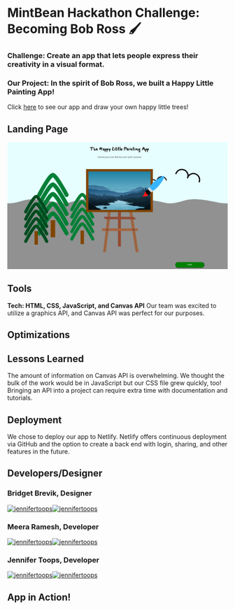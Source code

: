 # MintBean Hackathon Challenge: Becoming Bob Ross :paintbrush:
<p style="text-align: center>*"We don't make mistakes, just happy little accidents." *
-- Bob Ross, 1942-1995*</p>

### Challenge: Create an app that lets people express their creativity in a visual format. ###
### Our Project: In the spirit of Bob Ross, we built a Happy Little Painting App! ###

Click [here](https://happy-little-painting-app.netlify.app) to see our app and draw your own happy little trees!

## Landing Page
![Landing page](landingPage.png)
## Tools
**Tech: HTML, CSS, JavaScript, and Canvas API**
Our team was excited to utilize a graphics API, and Canvas API was perfect for our purposes.
## Optimizations

## Lessons Learned
The amount of information on Canvas API is overwhelming. We thought the bulk of the work would be in JavaScript but our CSS file grew quickly, too! Bringing an API into a project can require extra time with documentation and tutorials. 
## Deployment
We chose to deploy our app to Netlify. Netlify offers continuous deployment via GitHub and the option to create a back end with login, sharing, and other features in the future. 
## Developers/Designer
### Bridget Brevik, Designer
 <a href="https://twitter.com/theDevBee" target="blank"><img src="https://img.shields.io/twitter/follow/jennifertoops?logo=twitter&style=for-the-badge" alt="jennifertoops" /></a><a href="https://linkedin.com/in/jennifertoops" target="blank"><img src="https://cdn.jsdelivr.net/npm/simple-icons@3.0.1/icons/linkedin.svg" background-color="blue" alt="jennifertoops" height="30" width="40" /></a>
### Meera Ramesh, Developer
 <a href="https://twitter.com/jennifertoops" target="blank"><img src="https://img.shields.io/twitter/follow/jennifertoops?logo=twitter&style=for-the-badge" alt="jennifertoops" /></a><a href="https://www.linkedin.com/in/meeraramesh/" target="blank"><img src="https://cdn.jsdelivr.net/npm/simple-icons@3.0.1/icons/linkedin.svg" background-color="blue" alt="jennifertoops" height="30" width="40" /></a>

### Jennifer Toops, Developer

 <a href="https://twitter.com/jennifertoops" target="blank"><img src="https://img.shields.io/twitter/follow/jennifertoops?logo=twitter&style=for-the-badge" alt="jennifertoops" /></a><a href="https://linkedin.com/in/jennifertoops" target="blank"><img src="https://cdn.jsdelivr.net/npm/simple-icons@3.0.1/icons/linkedin.svg" background-color="blue" alt="jennifertoops" height="30" width="40" /></a>




## App in Action!


